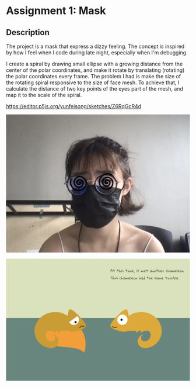 # Assignment 1: Mask
## Description
The project is a mask that express a dizzy feeling. The concept is inspired by how I feel when I code during late night, especially when I'm debugging.

I create a spiral by drawing small ellipse with a growing distance from the center of the polar coordinates, and make it rotate by translating (rotating) the polar coordinates every frame. The problem I had is make the size of the rotating spiral responsive to the size of face mesh. To achieve that, I calculate the distance of two key points of the eyes part of the mesh, and map it to the scale of the spiral.

https://editor.p5js.org/yunfeisong/sketches/Z6RqGcR4d

[![](https://github.com/EffieSong/Computational-Portraiture/raw/master/Assignment_1/mask.png)](https://editor.p5js.org/yunfeisong/sketches/Z6RqGcR4d)




[![](https://github.com/EffieSong/openframeworks/raw/master/Project_1_Final/scene5.png)](https://youtu.be/AEuLHtCW7TM)
